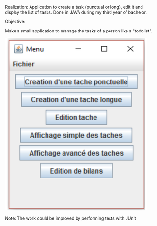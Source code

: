 Realization: Application to create a task (punctual or long), edit it and display the list of tasks. Done in JAVA during my third year of bachelor.

Objective:

Make a small application to manage the tasks of a person like a "todolist".

![alt text](app.png)

Note: The work could be improved by performing tests with JUnit
